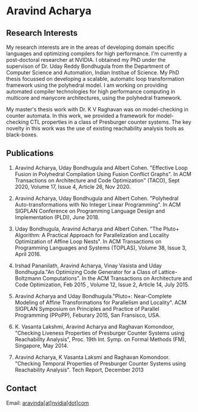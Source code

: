 # Aravind Acharya

## Research Interests
My research interests are in the areas of developing domain specific languages and optimizing compilers for high performance. I'm currently a post-doctoral researcher at NVIDIA. I obtained my PhD under the supervison of Dr. Uday Reddy Bondhugula from the Department of Computer Science and Automation, Indian Institue of Science. My PhD thesis focussed on developing a scalable, automatic loop transformation framework using the polyhedral model. I am working on providing automated compiler technologies for high performance computing in multicore and manycore architectures, using the polyhedral framework.

My master's thesis work with Dr. K V Raghavan was on model-checking in counter automata. In this work, we provided a framework for model-checking CTL properties in a class of Presburger counter systems. The key novelty in this work was the use of existing reachability analysis tools as black-boxes.

## Publications

1. Aravind Acharya, Uday Bondhugula and Albert Cohen. "Effective Loop Fusion in Polyhedral Compilation Using Fusion Conflict Graphs". In ACM Transactions on Architecture and Code Optimization" (TACO), Sept 2020, Volume 17, Issue 4, Article 26, Nov 2020.

2. Aravind Acharya, Uday Bondhugula and Albert Cohen. "Polyhedral Auto-transformations with No Integer Linear Programming". In ACM SIGPLAN Conference on Programming Language Design and Implementation (PLDI), June 2018.

3. Uday Bondhugula, Aravind Acharya and Albert Cohen. "The Pluto+ Algorithm: A Practical Approach for Parallelization and Locality Optimization of Affine Loop Nests". In ACM Transactions on Programming Languages and Systems (TOPLAS), Volume 38, Issue 3, April 2016.

4. Irshad Pananilath, Aravind Acharya, Vinay Vasista and Uday Bondhugula."An Optimizing Code Generator for a Class of Lattice-Boltzmann Computations". In the ACM Transactions on Architecture and Code Optimization, Feb 2015 , Volume 12, Issue 2, Article 14, July 2015.

5. Aravind Acharya and Uday Bondhugula."Pluto+: Near-Complete Modeling of Affine Transformations for Parallelism and Locality". ACM SIGPLAN Symposium on Principles and Practice of Parallel Programming (PPoPP), Feburary 2015, San Fransisco, USA.

6. K. Vasanta Lakshmi, Aravind Acharya and Raghavan Komondoor, "Checking Liveness Properties of Presburger Counter Systems using Reachability Analysis", Proc. 19th Int. Symp. on Formal Methods (FM), Singapore, May 2014.

7. Aravind Acharya, K Vasanta Laksmi and Raghavan Komondoor. "Checking Temporal Properties of Presburger Counter Systems using Reachability Analysis". Tech Report, December 2013

## Contact
Email: [aravinda[at]nvidia[dot]com](mailto:aravinda@nvidia.com)
